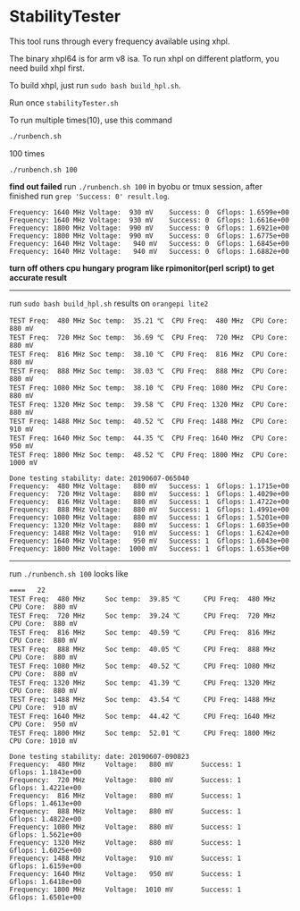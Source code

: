 # StabilityTester

This tool runs through every frequency available using xhpl.

The binary xhpl64 is for arm v8 isa. To run xhpl on different platform, you need build xhpl first.

To build xhpl, just run `sudo bash build_hpl.sh`.

Run once `stabilityTester.sh`

To run multiple times(10), use this command

```bash
./runbench.sh
```

100 times

```
./runbench.sh 100
```

**find out failed**
run `./runbench.sh 100` in byobu or tmux session, after finished run `grep 'Success: 0' result.log`.

```
Frequency: 1640 MHz	Voltage:  930 mV	Success: 0	Gflops: 1.6599e+00
Frequency: 1640 MHz	Voltage:  930 mV	Success: 0	Gflops: 1.6616e+00
Frequency: 1800 MHz	Voltage:  990 mV	Success: 0	Gflops: 1.6921e+00
Frequency: 1800 MHz	Voltage:  990 mV	Success: 0	Gflops: 1.6775e+00
Frequency: 1640 MHz	Voltage:   940 mV	Success: 0	Gflops: 1.6845e+00
Frequency: 1640 MHz	Voltage:   940 mV	Success: 0	Gflops: 1.6882e+00
```

**turn off others cpu hungary program like rpimonitor(perl script) to get accurate result**

*****

run `sudo bash build_hpl.sh` results on `orangepi lite2`

```
TEST Freq:  480 MHz	Soc temp:  35.21 ℃	CPU Freq:  480 MHz	CPU Core:  880 mV
TEST Freq:  720 MHz	Soc temp:  36.69 ℃	CPU Freq:  720 MHz	CPU Core:  880 mV
TEST Freq:  816 MHz	Soc temp:  38.10 ℃	CPU Freq:  816 MHz	CPU Core:  880 mV
TEST Freq:  888 MHz	Soc temp:  38.03 ℃	CPU Freq:  888 MHz	CPU Core:  880 mV
TEST Freq: 1080 MHz	Soc temp:  38.10 ℃	CPU Freq: 1080 MHz	CPU Core:  880 mV
TEST Freq: 1320 MHz	Soc temp:  39.58 ℃	CPU Freq: 1320 MHz	CPU Core:  880 mV
TEST Freq: 1488 MHz	Soc temp:  40.52 ℃	CPU Freq: 1488 MHz	CPU Core:  910 mV
TEST Freq: 1640 MHz	Soc temp:  44.35 ℃	CPU Freq: 1640 MHz	CPU Core:  950 mV
TEST Freq: 1800 MHz	Soc temp:  48.52 ℃	CPU Freq: 1800 MHz	CPU Core: 1000 mV

Done testing stability:	date: 20190607-065040
Frequency:  480 MHz	Voltage:   880 mV	Success: 1	Gflops: 1.1715e+00
Frequency:  720 MHz	Voltage:   880 mV	Success: 1	Gflops: 1.4029e+00
Frequency:  816 MHz	Voltage:   880 mV	Success: 1	Gflops: 1.4722e+00
Frequency:  888 MHz	Voltage:   880 mV	Success: 1	Gflops: 1.4991e+00
Frequency: 1080 MHz	Voltage:   880 mV	Success: 1	Gflops: 1.5201e+00
Frequency: 1320 MHz	Voltage:   880 mV	Success: 1	Gflops: 1.6035e+00
Frequency: 1488 MHz	Voltage:   910 mV	Success: 1	Gflops: 1.6242e+00
Frequency: 1640 MHz	Voltage:   950 mV	Success: 1	Gflops: 1.6043e+00
Frequency: 1800 MHz	Voltage:  1000 mV	Success: 1	Gflops: 1.6536e+00
```

-----

run `./runbench.sh 100` looks like

```
====   22
TEST Freq:  480 MHz     Soc temp:  39.85 ℃      CPU Freq:  480 MHz      CPU Core:  880 mV
TEST Freq:  720 MHz     Soc temp:  39.24 ℃      CPU Freq:  720 MHz      CPU Core:  880 mV
TEST Freq:  816 MHz     Soc temp:  40.59 ℃      CPU Freq:  816 MHz      CPU Core:  880 mV
TEST Freq:  888 MHz     Soc temp:  40.05 ℃      CPU Freq:  888 MHz      CPU Core:  880 mV
TEST Freq: 1080 MHz     Soc temp:  40.52 ℃      CPU Freq: 1080 MHz      CPU Core:  880 mV
TEST Freq: 1320 MHz     Soc temp:  41.39 ℃      CPU Freq: 1320 MHz      CPU Core:  880 mV
TEST Freq: 1488 MHz     Soc temp:  43.54 ℃      CPU Freq: 1488 MHz      CPU Core:  910 mV
TEST Freq: 1640 MHz     Soc temp:  44.42 ℃      CPU Freq: 1640 MHz      CPU Core:  950 mV
TEST Freq: 1800 MHz     Soc temp:  52.01 ℃      CPU Freq: 1800 MHz      CPU Core: 1010 mV

Done testing stability: date: 20190607-090823
Frequency:  480 MHz     Voltage:   880 mV       Success: 1      Gflops: 1.1843e+00
Frequency:  720 MHz     Voltage:   880 mV       Success: 1      Gflops: 1.4221e+00
Frequency:  816 MHz     Voltage:   880 mV       Success: 1      Gflops: 1.4613e+00
Frequency:  888 MHz     Voltage:   880 mV       Success: 1      Gflops: 1.4822e+00
Frequency: 1080 MHz     Voltage:   880 mV       Success: 1      Gflops: 1.5621e+00
Frequency: 1320 MHz     Voltage:   880 mV       Success: 1      Gflops: 1.6025e+00
Frequency: 1488 MHz     Voltage:   910 mV       Success: 1      Gflops: 1.6159e+00
Frequency: 1640 MHz     Voltage:   950 mV       Success: 1      Gflops: 1.6418e+00
Frequency: 1800 MHz     Voltage:  1010 mV       Success: 1      Gflops: 1.6501e+00
```